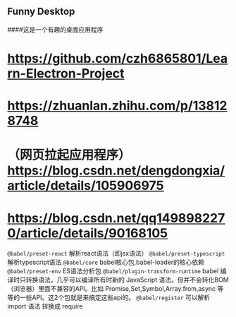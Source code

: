 ## Funny Desktop

####这是一个有趣的桌面应用程序
# https://github.com/czh6865801/Learn-Electron-Project
# https://zhuanlan.zhihu.com/p/138128748


# （网页拉起应用程序）https://blog.csdn.net/dengdongxia/article/details/105906975
# https://blog.csdn.net/qq1498982270/article/details/90168105




`@babel/preset-react` 解析react语法（即jsx语法）
`@babel/preset-typescript`  解析typescript语法
`@babel/core`  babel核心包,babel-loader的核心依赖
`@babel/preset-env` ES语法分析包
`@babel/plugin-transform-runtime` babel 编译时只转换语法，几乎可以编译所有时新的 JavaScript 语法，但并不会转化BOM（浏览器）里面不兼容的API。比如 Promise,Set,Symbol,Array.from,async 等等的一些API。这2个包就是来搞定这些api的。
`@babel/register` 可以解析 import 语法 转换成 require
